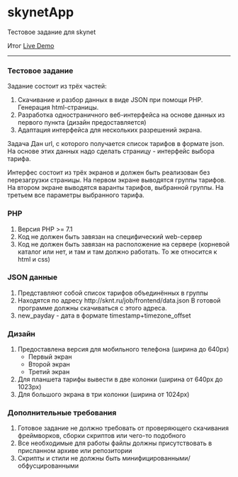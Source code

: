 # skynetApp
Тестовое задание для skynet

Итог
<a href="https://turbofergus.000webhostapp.com/">Live Demo</a>
<hr>
<h3>Тестовое задание</h3>
<p>Задание состоит из трёх частей:</p>
<ol>
  <li>Скачивание и разбор данных в виде JSON при помощи PHP. Генерация html-страницы.</li>
  <li>Разработка одностраничного веб-интерфейса на основе данных из первого пункта (дизайн предоставляется)</li>
  <li>Адаптация интерфейса для нескольких разрешений экрана.</li>
</ol>
Задача
Дан url, с которого получается список тарифов в формате json. На основе этих данных надо сделать страницу - интерфейс выбора тарифа.

Интерфес состоит из трёх экранов и должен быть реализован без перезагрузки страницы. На первом экране выводятся группы тарифов. На втором экране выводятся варанты тарифов, выбранной группы. На третьем все параметры выбранного тарифа.

<h3>PHP</h3>
<ol>
  <li>Версия PHP >= 7.1</li>
  <li>Код не должен быть завязан на специфический web-сервер</li>
  <li>Код не должен быть завязан на расположение на сервере (корневой каталог или нет, и там и там должно работать. То же относится к html и css)</li>
</ol>

<h3>JSON данные</h3>
<ol>
  <li>Представляют собой список тарифов объединённых в группы</li>
  <li>Находятся по адресу http://sknt.ru/job/frontend/data.json В готовой программе должны скачиваться с этого адреса.</li>
  <li>new_payday - дата в формате timestamp+timezone_offset</li>
</ol>
<h3>Дизайн</h3>
<ol>
  <li>Предоставлена версия для мобильного телефона (ширина до 640px)
    <ul>
      <li>Первый экран</li>
      <li>Второй экран</li>
      <li>Третий экран</li>
    </ul>
  </li>
  <li>Для планшета тарифы вывести в две колонки (ширина от 640px до 1023px)</li>
  <li>Для большого экрана в три колонки (ширина от 1024px)</li>
</ol>
<h3>Дополнительные требования</h3>
<ol>
  <li>Готовое задание не должно требовать от проверяющего скачивания фреймворков, сборки скриптов или чего-то подобного</li>
  <li>Все необходимые для работы файлы должны присутствовать в присланном архиве или репозитории</li>
  <li>Скрипты и стили не должны быть минифицированными/обфусцированными</li>
</ol>
